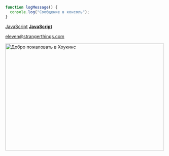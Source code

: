 ```javascript
function logMessage() {
  console.log("Сообщение в консоль");
}
```

[JavaScript](https://ru.wikipedia.org/wiki/JavaScript "Мультипарадигменный язык программирования")
**[JavaScript](https://ru.wikipedia.org/wiki/JavaScript "Мультипарадигменный язык программирования")**


<eleven@strangerthings.com>




<img alt="Добро пожаловать в Хоукинс" height="337" src="https://ru.wikipedia.org/wiki/JavaScript#/media/Файл:Unofficial_JavaScript_logo_2.svg" width="500" />
